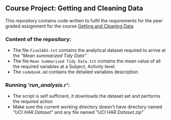 ## Course Project: Getting and Cleaning Data

This repository contains code written to fulfil the requirements for the peer graded assignment for the course [Getting and Cleaning Data](https://www.coursera.org/learn/data-cleaning/)

### Content of the repository:

- The file `FinalADS.txt` contains the analytical dataset required to arrive at the *"Mean summarized Tidy Data"*
- The file `Mean Summarised Tidy Data.txt` contains the mean value of all the required variables at a Subject, Activity level.
- The `codebook.md` contains the detailed variables description

### Running *'run_analysis.r'*:

- The script is self sufficient, it downloads the dataset set and performs the required action
- Make sure the current working directory doesn't have directory named *"UCI HAR Dataset"* and any file named *"UCI HAR Dataset.zip"*

